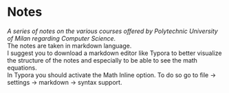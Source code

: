 # Notes
*A series of notes on the various courses offered by Polytechnic University of Milan regarding Computer Science.*  
The notes are taken in markdown language.  
I suggest you to download a markdown editor like Typora to better visualize the structure of the notes and especially to be able to see the math equations.  
In Typora you should activate the Math Inline option. To do so go to file -> settings -> markdown -> syntax support.
